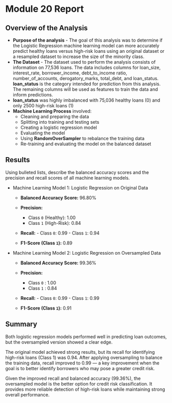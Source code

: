 ﻿# Module 20 Report

## Overview of the Analysis

* **Purpose of the analysis** - The goal of this analysis was to determine if the Logistic Regression machine learning model can more accurately predict healthy loans versus high-risk loans using an original dataset or a resampled dataset to increase the size of the minority class.
* **The Dataset** - The dataset used to perform the analysis consists of information on 77,536 loans. The data includes columns for loan_size, interest_rate, borrower_income, debt_to_income ratio, number_of_accounts, derogatory_marks, total_debt, and loan_status. **loan_status** is the category intended for prediction from this analysis. The remaining columns will be used as features to train the data and inform predictions.
* **loan_status** was highly imbalanced with 75,036 healthy loans (0) and only 2500 high-risk loans (1)
* **Machine Learning Process** involved: 
	* Cleaning and preparing the data
	* Splitting into training and testing sets
	* Creating a logistic regression model
	* Evaluating the model
	* Using **RandomOverSampler** to rebalance the training data
	* Re-training and evaluating the model on the balanced dataset
	

## Results

Using bulleted lists, describe the balanced accuracy scores and the precision and recall scores of all machine learning models.

* Machine Learning Model 1: Logistic Regression on Original Data
  -  **Balanced Accuracy Score:** 96.80%
	-   **Precision:**
	    -   Class `0` (Healthy): 1.00
	    -   Class `1` (High-Risk): 0.84
    -  	 **Recall:**
	    -   Class `0`: 0.99
	    -   Class `1`: 0.94
        
	-   **F1-Score (Class `1`):** 0.89

* Machine Learning Model 2: Logistic Regression on Oversampled Data
	- **Balanced Accuracy Score:** 99.36%
	-   **Precision:**
	    -   Class `0` : 1.00
	    -   Class `1` : 0.84
    -  	 **Recall:**
	    -   Class `0`: 0.99
	    -   Class `1`: 0.99
        
	-   **F1-Score (Class `1`):** 0.91

## Summary



Both logistic regression models performed well in predicting loan outcomes, but the oversampled version showed a clear edge.

The original model achieved strong results, but its recall for identifying high-risk loans (Class 1) was 0.94. After applying oversampling to balance the training data, recall improved to 0.99 — a key improvement when the goal is to better identify borrowers who may pose a greater credit risk.

Given the improved recall and balanced accuracy (99.36%), the oversampled model is the better option for credit risk classification. It provides more reliable detection of high-risk loans while maintaining strong overall performance.
